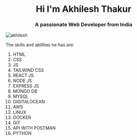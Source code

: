 <h1 align="center">Hi I'm Akhilesh Thakur</h1>
<h3 align="center">A passionate Web Developer from India</h3>

<p align="left"> <img src="https://komarev.com/ghpvc/?username=akhilesh-thakur&label=Profile%20views&color=0e75b6&style=flat" alt="akhilesh" /> </p>

The skills and abilities he has are:
1. HTML
2. CSS
3. JS
4. TAILWIND CSS
5. REACT JS
6. NODE JS
7. EXPRESS JS
8. MONGO DB
9. MYSQL
10. DIGITALOCEAN
11. AWS
12. LINUX
13. DOCKER
14. GIT
15. API WITH POSTMAN
16. PYTHON
